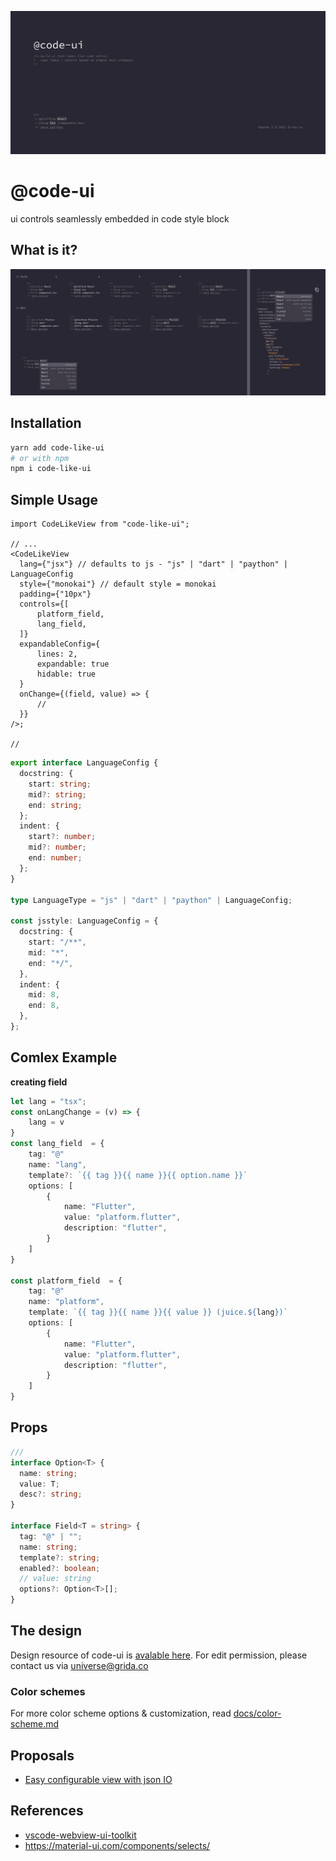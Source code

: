 ![](./branding/cover.png)

# @code-ui

ui controls seamlessly embedded in code style block

## What is it?

![](branding/control-in-comment.png)

## Installation

```sh
yarn add code-like-ui
# or with npm
npm i code-like-ui
```

## Simple Usage

```tsx
import CodeLikeView from "code-like-ui";

// ...
<CodeLikeView
  lang={"jsx"} // defaults to js - "js" | "dart" | "paython" | LanguageConfig
  style={"monokai"} // default style = monokai
  padding={"10px"}
  controls={[
      platform_field,
      lang_field,
  ]}
  expandableConfig={
      lines: 2,
      expandable: true
      hidable: true
  }
  onChange={(field, value) => {
      //
  }}
/>;

//

```

```ts
export interface LanguageConfig {
  docstring: {
    start: string;
    mid?: string;
    end: string;
  };
  indent: {
    start?: number;
    mid?: number;
    end: number;
  };
}

type LanguageType = "js" | "dart" | "paython" | LanguageConfig;

const jsstyle: LanguageConfig = {
  docstring: {
    start: "/**",
    mid: "*",
    end: "*/",
  },
  indent: {
    mid: 8,
    end: 8,
  },
};
```

## Comlex Example

**creating field**

```ts
let lang = "tsx";
const onLangChange = (v) => {
    lang = v
}
const lang_field  = {
    tag: "@"
    name: "lang",
    template?: `{{ tag }}{{ name }}{{ option.name }}`
    options: [
        {
            name: "Flutter",
            value: "platform.flutter",
            description: "flutter",
        }
    ]
}

const platform_field  = {
    tag: "@"
    name: "platform",
    template: `{{ tag }}{{ name }}{{ value }} (juice.${lang})`
    options: [
        {
            name: "Flutter",
            value: "platform.flutter",
            description: "flutter",
        }
    ]
}
```

## Props

```ts
///
interface Option<T> {
  name: string;
  value: T;
  desc?: string;
}

interface Field<T = string> {
  tag: "@" | "";
  name: string;
  template?: string;
  enabled?: boolean;
  // value: string
  options?: Option<T>[];
}
```

## The design

Design resource of code-ui is [avalable here][designlink]. For edit permission, please contact us via universe@grida.co

### Color schemes

For more color scheme options & customization, read [docs/color-scheme.md](./docs/color-scheme.md)

## Proposals

- [Easy configurable view with json IO](https://github.com/gridaco/code-like-ui/issues/1)

## References

- [vscode-webview-ui-toolkit](https://github.com/microsoft/vscode-webview-ui-toolkit)
- https://material-ui.com/components/selects/

[designlink]: https://www.figma.com/file/nHJQZjVwnF2dtx153MS9J1/code-ui?node-id=2%3A354

